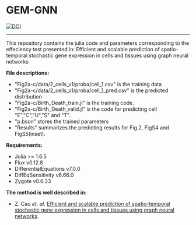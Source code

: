# GEM-GNN
[![DOI](https://zenodo.org/badge/605591822.svg)](https://zenodo.org/badge/latestdoi/605591822)

***
This repository contains the julia code and parameters corresponding to the effeciency test presented in:
Efficient and scalable prediction of spatio-temporal stochastic gene expression in cells and tissues using graph neural networks

**File descriptions:**
- "Fig2a-c/data/2_cells_v1/proba/cell_1.csv" is the training data
- "Fig2a-c/data/2_cells_v1/proba/cell_1_pred.csv" is the predicted distribution
- "Fig2a-c/Birth_Death_train.jl" is the training code.
- "Fig2a-c/Birth_Death_valid.jl" is the code for predicting cell "E","C","U","S" and "T".
- "p.bson" stores the trained parameters
- "Results" summarizes the predicting results for Fig.2, FigS4 and FigS5(inset).

**Requirements:**
- Julia >= 1.6.5
- Flux v0.12.8
- DifferentialEquations v7.0.0
- DiffEqSensitivity v6.66.0
- Zygote v0.6.33

**The method is well described in:**
* Z. Cao _et. al._ [Efficient and scalable prediction of spatio-temporal stochastic gene expression in cells and tissues using graph neural networks]().
   
